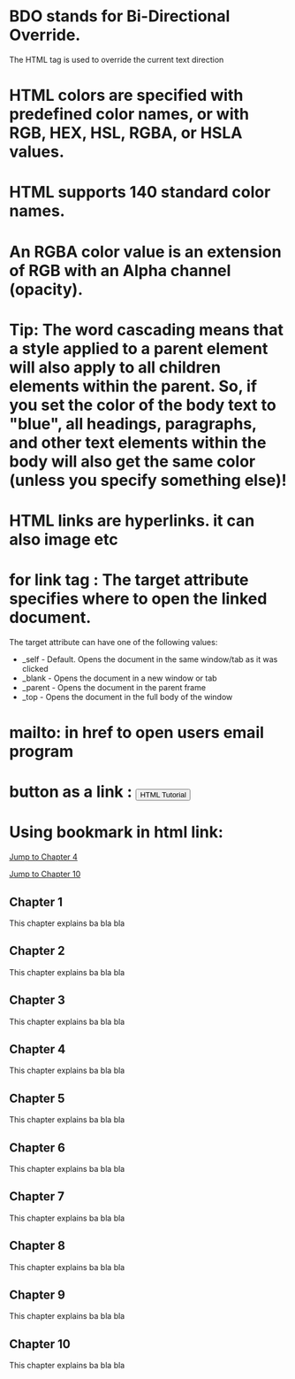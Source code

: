# BDO stands for Bi-Directional Override.
The HTML <bdo> tag is used to override the current text direction
# <!-- Write your comments here -->
# HTML colors are specified with predefined color names, or with RGB, HEX, HSL, RGBA, or HSLA values.
# HTML supports 140 standard color names.
# An RGBA color value is an extension of RGB with an Alpha channel (opacity).
# Tip: The word cascading means that a style applied to a parent element will also apply to all children elements within the parent. So, if you set the color of the body text to "blue", all headings, paragraphs, and other text elements within the body will also get the same color (unless you specify something else)!
# HTML links are hyperlinks. it can also image etc
# for link tag : The target attribute specifies where to open the linked document.
The target attribute can have one of the following values:
 - _self - Default. Opens the document in the same window/tab as it was clicked
 - _blank - Opens the document in a new window or tab
 - _parent - Opens the document in the parent frame
 - _top - Opens the document in the full body of the window
# mailto: in href to open users email program
# button as a link : <button onclick="document.location='default.asp'">HTML Tutorial</button> 
# <style>
a:link, a:visited {
  background-color: #f44336;
  color: white;
  padding: 15px 25px;
  text-align: center;
  text-decoration: none;
  display: inline-block;
}

a:hover, a:active {
  background-color: red;
}
</style>
 # Using bookmark in html link:<!DOCTYPE html>
<html>
<body>

<p><a href="#C4">Jump to Chapter 4</a></p>
<p><a href="#C10">Jump to Chapter 10</a></p>

<h2>Chapter 1</h2>
<p>This chapter explains ba bla bla</p>

<h2>Chapter 2</h2>
<p>This chapter explains ba bla bla</p>

<h2>Chapter 3</h2>
<p>This chapter explains ba bla bla</p>

<h2 id="C4">Chapter 4</h2>
<p>This chapter explains ba bla bla</p>

<h2>Chapter 5</h2>
<p>This chapter explains ba bla bla</p>

<h2>Chapter 6</h2>
<p>This chapter explains ba bla bla</p>

<h2>Chapter 7</h2>
<p>This chapter explains ba bla bla</p>

<h2>Chapter 8</h2>
<p>This chapter explains ba bla bla</p>

<h2>Chapter 9</h2>
<p>This chapter explains ba bla bla</p>

<h2 id="C10">Chapter 10</h2>
<p>This chapter explains ba bla bla</p>

</body>
</html>
